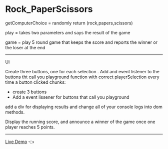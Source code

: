 # Rock_PaperScissors

getComputerChoice = randomly return (rock,papers,scissors) 

play = takes two parameters and says the result of the game

game = play 5 round game that keeps the score and reports the winner or the loser at the end 

---------
Ui

Create three buttons, one for each selection . Add and event listener to the buttons tht call you playground function with correct playerSelection every time a button clicked 
chunks:
- create 3 buttons
- Add a event lissener for buttons that call you playground


add a div for displaying results and change all of your console logs into dom methods.

Display the running score, and announce a winner of the game once one player reaches 5 points.

-------
[Live Demo](https://ikbalarslann.github.io/Rock_PaperScissors/) :point_left:
